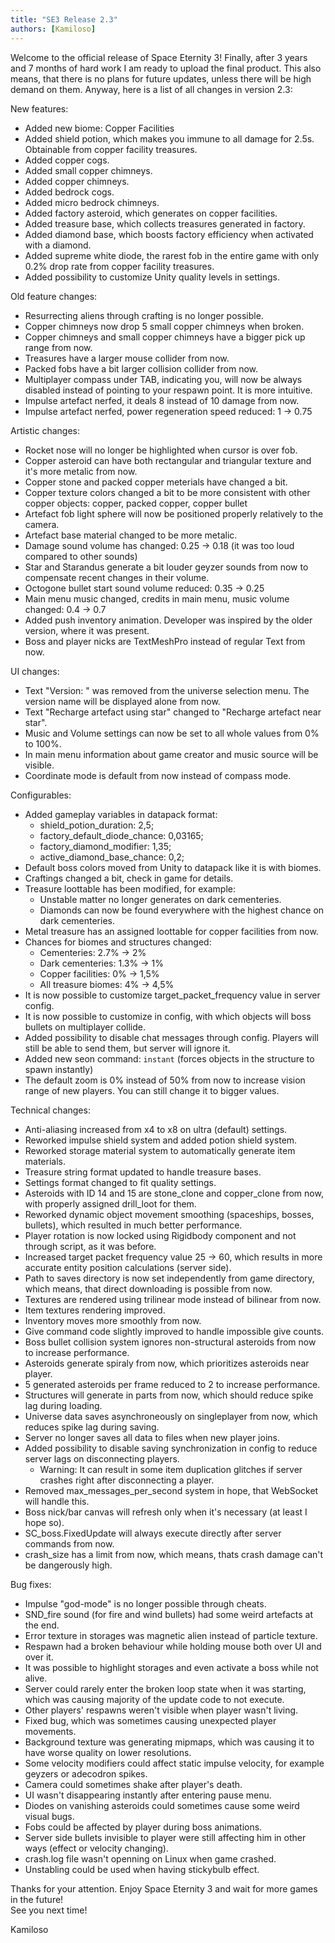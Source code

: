 ```yaml
---
title: "SE3 Release 2.3"
authors: [Kamiloso]
---
```


Welcome to the official release of Space Eternity 3! Finally, after 3 years and 7 months of hard work
I am ready to upload the final product. This also means, that there is no plans for future updates, unless
there will be high demand on them. Anyway, here is a list of all changes in version 2.3:

New features:

- Added new biome: Copper Facilities
- Added shield potion, which makes you immune to all damage for 2.5s. Obtainable from copper facility treasures.
- Added copper cogs.
- Added small copper chimneys.
- Added copper chimneys.
- Added bedrock cogs.
- Added micro bedrock chimneys.
- Added factory asteroid, which generates on copper facilities.
- Added treasure base, which collects treasures generated in factory.
- Added diamond base, which boosts factory efficiency when activated with a diamond.
- Added supreme white diode, the rarest fob in the entire game with only 0.2% drop rate from copper facility treasures.
- Added possibility to customize Unity quality levels in settings.

<!-- truncate -->

Old feature changes:

- Resurrecting aliens through crafting is no longer possible.
- Copper chimneys now drop 5 small copper chimneys when broken.
- Copper chimneys and small copper chimneys have a bigger pick up range from now.
- Treasures have a larger mouse collider from now.
- Packed fobs have a bit larger collision collider from now.
- Multiplayer compass under TAB, indicating you, will now be always disabled instead of pointing to your respawn point. It is more intuitive.
- Impulse artefact nerfed, it deals 8 instead of 10 damage from now.
- Impulse artefact nerfed, power regeneration speed reduced: 1 -> 0.75

Artistic changes:

- Rocket nose will no longer be highlighted when cursor is over fob.
- Copper asteroid can have both rectangular and triangular texture and it's more metalic from now.
- Copper stone and packed copper meterials have changed a bit.
- Copper texture colors changed a bit to be more consistent with other copper objects: copper, packed copper, copper bullet
- Artefact fob light sphere will now be positioned properly relatively to the camera.
- Artefact base material changed to be more metalic.
- Damage sound volume has changed: 0.25 -> 0.18 (it was too loud compared to other sounds)
- Star and Starandus generate a bit louder geyzer sounds from now to compensate recent changes in their volume.
- Octogone bullet start sound volume reduced: 0.35 -> 0.25
- Main menu music changed, credits in main menu, music volume changed: 0.4 -> 0.7
- Added push inventory animation. Developer was inspired by the older version, where it was present.
- Boss and player nicks are TextMeshPro instead of regular Text from now.

UI changes:

- Text "Version: " was removed from the universe selection menu. The version name will be displayed alone from now.
- Text "Recharge artefact using star" changed to "Recharge artefact near star".
- Music and Volume settings can now be set to all whole values from 0% to 100%.
- In main menu information about game creator and music source will be visible.
- Coordinate mode is default from now instead of compass mode.

Configurables:

- Added gameplay variables in datapack format:
  - shield_potion_duration: 2,5;
  - factory_default_diode_chance: 0,03165;
  - factory_diamond_modifier: 1,35;
  - active_diamond_base_chance: 0,2;
- Default boss colors moved from Unity to datapack like it is with biomes.
- Craftings changed a bit, check in game for details.
- Treasure loottable has been modified, for example:
  - Unstable matter no longer generates on dark cementeries.
  - Diamonds can now be found everywhere with the highest chance on dark cementeries.
- Metal treasure has an assigned loottable for copper facilities from now.
- Chances for biomes and structures changed:
  - Cementeries: 2.7% -> 2%
  - Dark cementeries: 1.3% -> 1%
  - Copper facilities: 0% -> 1,5%
  - All treasure biomes: 4% -> 4,5%
- It is now possible to customize target_packet_frequency value in server config.
- It is now possible to customize in config, with which objects will boss bullets on multiplayer collide.
- Added possibility to disable chat messages through config. Players will still be able to send them, but server will ignore it.
- Added new seon command: `instant` (forces objects in the structure to spawn instantly)
- The default zoom is 0% instead of 50% from now to increase vision range of new players. You can still change it to bigger values.

Technical changes:

- Anti-aliasing increased from x4 to x8 on ultra (default) settings.
- Reworked impulse shield system and added potion shield system.
- Reworked storage material system to automatically generate item materials.
- Treasure string format updated to handle treasure bases.
- Settings format changed to fit quality settings.
- Asteroids with ID 14 and 15 are stone_clone and copper_clone from now, with properly assigned drill_loot for them.
- Reworked dynamic object movement smoothing (spaceships, bosses, bullets), which resulted in much better performance.
- Player rotation is now locked using Rigidbody component and not through script, as it was before.
- Increased target packet frequency value 25 -> 60, which results in more accurate entity position calculations (server side).
- Path to saves directory is now set independently from game directory, which means, that direct downloading is possible from now.
- Textures are rendered using trilinear mode instead of bilinear from now.
- Item textures rendering improved.
- Inventory moves more smoothly from now.
- Give command code slightly improved to handle impossible give counts.
- Boss bullet collision system ignores non-structural asteroids from now to increase performance.
- Asteroids generate spiraly from now, which prioritizes asteroids near player.
- 5 generated asteroids per frame reduced to 2 to increase performance.
- Structures will generate in parts from now, which should reduce spike lag during loading.
- Universe data saves asynchroneously on singleplayer from now, which reduces spike lag during saving.
- Server no longer saves all data to files when new player joins.
- Added possibility to disable saving synchronization in config to reduce server lags on disconnecting players.
  - Warning: It can result in some item duplication glitches if server crashes right after disconnecting a player.
- Removed max_messages_per_second system in hope, that WebSocket will handle this.
- Boss nick/bar canvas will refresh only when it's necessary (at least I hope so).
- SC_boss.FixedUpdate will always execute directly after server commands from now.
- crash_size has a limit from now, which means, thats crash damage can't be dangerously high.

Bug fixes:

- Impulse "god-mode" is no longer possible through cheats.
- SND_fire sound (for fire and wind bullets) had some weird artefacts at the end.
- Error texture in storages was magnetic alien instead of particle texture.
- Respawn had a broken behaviour while holding mouse both over UI and over it.
- It was possible to highlight storages and even activate a boss while not alive.
- Server could rarely enter the broken loop state when it was starting, which was causing majority of the update code to not execute.
- Other players' respawns weren't visible when player wasn't living.
- Fixed bug, which was sometimes causing unexpected player movements.
- Background texture was generating mipmaps, which was causing it to have worse quality on lower resolutions.
- Some velocity modifiers could affect static impulse velocity, for example geyzers or adecodron spikes.
- Camera could sometimes shake after player's death.
- UI wasn't disappearing instantly after entering pause menu.
- Diodes on vanishing asteroids could sometimes cause some weird visual bugs.
- Fobs could be affected by player during boss animations.
- Server side bullets invisible to player were still affecting him in other ways (effect or velocity changing).
- crash.log file wasn't openning on Linux when game crashed.
- Unstabling could be used when having stickybulb effect.

Thanks for your attention. Enjoy Space Eternity 3 and wait for more games in the future!  
See you next time!  
  
Kamiloso
